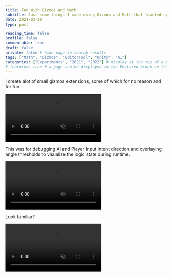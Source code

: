 ```yaml
---
title: Fun With Gizmos And Math
subtitle: Just some things I made using Gizmos and Math that leveled up my skills
date: 2021-03-18
type: post

reading_time: false
profile: false
commentable: true
draft: false
private: false # hide page in search results
tags: ["Math", "Gizmos", "EditorTool", "Unity", "AI"]
categories: ["Experiments", "2021", "2022"] # display at the top of a page alongside a page’s metadata
# featured: true # a page can be displayed in the Featured block on the homepage. This is useful for sticky, announcement blog posts or selected publications etc.
---
```


<p>I create alot of small gizmos extensions, some of which for no reason and for fun.</p>

<div class="video_thing">
    <video muted autoplay="" name="media" loop=""><source src="https://raw.githack.com/Denchyaknow/GitSite_Dencho/Develop/assets/media/projects/FunWithGizmosAndMath/XRLog_2021_816.webm" type="video/mp4"></video>
</div>

<!--more-->

<p>This was for debugging AI and Player Input Intent direction and overlaying angle thresholds to visualize the logic state during runtime.</p>

<div class="video_thing">
    <video muted autoplay="" name="media" loop=""><source src="https://raw.githack.com/Denchyaknow/GitSite_Dencho/Develop/assets/media/projects/FunWithGizmosAndMath/XRLog_2022_915.webm" type="video/mp4"></video>
</div>

<p>Look familiar?</p>

<div class="video_thing">
    <video muted autoplay="" name="media" loop=""><source src="https://raw.githack.com/Denchyaknow/GitSite_Dencho/Develop/assets/media/projects/FunWithGizmosAndMath/XRLog_2022_927.webm" type="video/mp4"></video>
</div>
